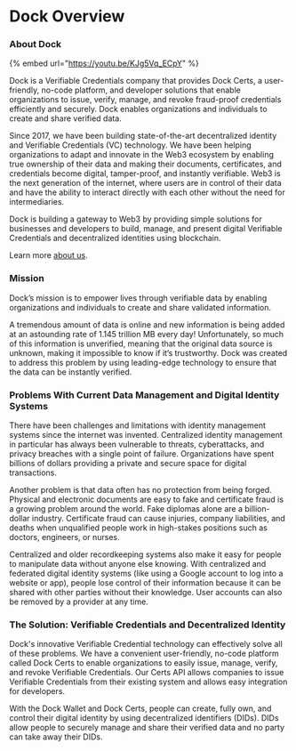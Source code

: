 # Dock Overview

### About Dock

{% embed url="https://youtu.be/KJg5Vq_ECpY" %}

Dock is a Verifiable Credentials company that provides Dock Certs, a user-friendly, no-code platform, and developer solutions that enable organizations to issue, verify, manage, and revoke fraud-proof credentials efficiently and securely. Dock enables organizations and individuals to create and share verified data.&#x20;

Since 2017, we have been building state-of-the-art decentralized identity and Verifiable Credentials (VC) technology. We have been helping organizations to adapt and innovate in the Web3 ecosystem by enabling true ownership of their data and making their documents, certificates, and credentials become digital, tamper-proof, and instantly verifiable. Web3 is the next generation of the internet, where users are in control of their data and have the ability to interact directly with each other without the need for intermediaries.&#x20;

Dock is building a gateway to Web3 by providing simple solutions for businesses and developers to build, manage, and present digital Verifiable Credentials and decentralized identities using blockchain.&#x20;

Learn more [about us](https://www.dock.io/verifiable-credentials-company).

### Mission&#x20;

Dock’s mission is to empower lives through verifiable data by enabling organizations and individuals to create and share validated information.

A tremendous amount of data is online and new information is being added at an astounding rate of 1.145 trillion MB every day! Unfortunately, so much of this information is unverified, meaning that the original data source is unknown, making it impossible to know if it’s trustworthy. Dock was created to address this problem by using leading-edge technology to ensure that the data can be instantly verified. &#x20;

### Problems With Current Data Management and Digital Identity Systems

There have been challenges and limitations with identity management systems since the internet was invented. Centralized identity management in particular has always been vulnerable to threats, cyberattacks, and privacy breaches with a single point of failure. Organizations have spent billions of dollars providing a private and secure space for digital transactions. &#x20;

Another problem is that data often has no protection from being forged. Physical and electronic documents are easy to fake and certificate fraud is a growing problem around the world. Fake diplomas alone are a billion-dollar industry. Certificate fraud can cause injuries, company liabilities, and deaths when unqualified people work in high-stakes positions such as doctors, engineers, or nurses.&#x20;

Centralized and older recordkeeping systems also make it easy for people to manipulate data without anyone else knowing. With centralized and federated digital identity systems (like using a Google account to log into a website or app), people lose control of their information because it can be shared with other parties without their knowledge. User accounts can also be removed by a provider at any time.

### The Solution: Verifiable Credentials and Decentralized Identity

Dock's innovative Verifiable Credential technology can effectively solve all of these problems. We have a convenient user-friendly, no-code platform called Dock Certs to enable organizations to easily issue, manage, verify, and revoke Verifiable Credentials. Our Certs API allows companies to issue Verifiable Credentials from their existing system and allows easy integration for developers.

With the Dock Wallet and Dock Certs, people can create, fully own, and control their digital identity by using decentralized identifiers (DIDs). DIDs allow people to securely manage and share their verified data and no party can take away their DIDs.&#x20;
